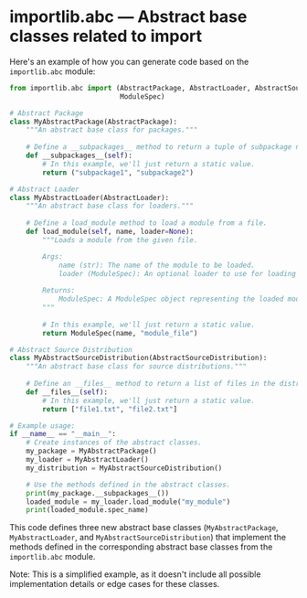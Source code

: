 # importlib.abc — Abstract base classes related to import

Here's an example of how you can generate code based on the `importlib.abc` module:

```python
from importlib.abc import (AbstractPackage, AbstractLoader, AbstractSourceDistribution,
                           ModuleSpec)

# Abstract Package
class MyAbstractPackage(AbstractPackage):
    """An abstract base class for packages."""
    
    # Define a __subpackages__ method to return a tuple of subpackage names.
    def __subpackages__(self):
        # In this example, we'll just return a static value.
        return ("subpackage1", "subpackage2")

# Abstract Loader
class MyAbstractLoader(AbstractLoader):
    """An abstract base class for loaders."""
    
    # Define a load_module method to load a module from a file.
    def load_module(self, name, loader=None):
        """Loads a module from the given file.

        Args:
            name (str): The name of the module to be loaded.
            loader (ModuleSpec): An optional loader to use for loading the module.
        
        Returns:
            ModuleSpec: A ModuleSpec object representing the loaded module.
        """
        
        # In this example, we'll just return a static value.
        return ModuleSpec(name, "module_file")

# Abstract Source Distribution
class MyAbstractSourceDistribution(AbstractSourceDistribution):
    """An abstract base class for source distributions."""
    
    # Define an __files__ method to return a list of files in the distribution.
    def __files__(self):
        # In this example, we'll just return a static value.
        return ["file1.txt", "file2.txt"]

# Example usage:
if __name__ == "__main__":
    # Create instances of the abstract classes.
    my_package = MyAbstractPackage()
    my_loader = MyAbstractLoader()
    my_distribution = MyAbstractSourceDistribution()

    # Use the methods defined in the abstract classes.
    print(my_package.__subpackages__())
    loaded_module = my_loader.load_module("my_module")
    print(loaded_module.spec_name)
```

This code defines three new abstract base classes (`MyAbstractPackage`, `MyAbstractLoader`, and `MyAbstractSourceDistribution`) that implement the methods defined in the corresponding abstract base classes from the `importlib.abc` module.

Note: This is a simplified example, as it doesn't include all possible implementation details or edge cases for these classes.
